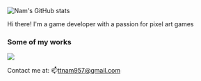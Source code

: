 ![Nam's GitHub stats](https://github-readme-stats.vercel.app/api?username=TTNam67)

Hi there! I'm a game developer with a passion for pixel art games

### Some of my works
<a href="https://github.com/TTNam67/FinalChessProject">
  <!-- Change the `github-readme-stats.anuraghazra1.vercel.app` to `github-readme-stats.vercel.app`  -->
  <img align="center" src="https://github-readme-stats.anuraghazra1.vercel.app/api/pin/?username=TTNam67&repo=FinalChessProject&theme=gruvbox" />
</a>  

Contact me at: 📫ttnam957@gmail.com
